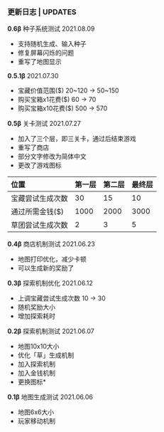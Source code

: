 ### 更新日志 | UPDATES

**0.6β** 种子系统测试 2021.08.09
* 支持随机生成、输入种子
* 修复屏幕闪烁的问题
* 重写了地图显示

**0.5.1β** 2021.07.30
* 宝藏价值范围($) 20~120 → 50~150
* 购买宝箱x1花费($) 60 → 70
* 购买宝箱x10花费($) 500 → 570

**0.5β** 关卡测试 2021.07.27
* 加入了三个层，即三关卡，通过后结束游戏
* 重写了商店
* 部分文字修改为简体中文
* 更改了游戏图标

| 位置  | 第一层  | 第二层  | 最终层  |
| :------------ | :------------ | :------------ | :------------ |
| 宝藏尝试生成次数  | 30  | 15  | 10  |
| 通过所需金钱($)  | 1000  | 2000  | 3000  |
| 草团尝试生成次数  | 2  | 3  | 5  |

**0.4β** 商店机制测试 2021.06.23
* 地图打印优化，减少卡顿
* 可以生成新的奖励了

**0.3β** 探索机制优化 2021.06.12
* 上调宝藏尝试生成次数 10 → 30
* 随机奖励大小
* 增加探索耗时

**0.2β** 探索机制测试 2021.06.07
* 地图10x10大小
* 优化「草」生成机制
* 加入探索机制
* 加入金钱机制
* 更换图标*

**0.1β** 地图生成测试 2021.06.06
* 地图6x6大小
* 玩家移动机制
